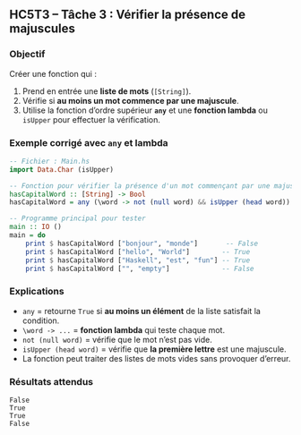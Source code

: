 ##  HC5T3 – Tâche 3 : Vérifier la présence de majuscules

###  Objectif

Créer une fonction qui :

1. Prend en entrée une **liste de mots** (`[String]`).
2. Vérifie si **au moins un mot commence par une majuscule**.
3. Utilise la fonction d’ordre supérieur **`any`** et une **fonction lambda** ou `isUpper` pour effectuer la vérification.


###  Exemple corrigé avec `any` et lambda

```haskell
-- Fichier : Main.hs
import Data.Char (isUpper)

-- Fonction pour vérifier la présence d'un mot commençant par une majuscule
hasCapitalWord :: [String] -> Bool
hasCapitalWord = any (\word -> not (null word) && isUpper (head word))

-- Programme principal pour tester
main :: IO ()
main = do
    print $ hasCapitalWord ["bonjour", "monde"]       -- False
    print $ hasCapitalWord ["hello", "World"]        -- True
    print $ hasCapitalWord ["Haskell", "est", "fun"] -- True
    print $ hasCapitalWord ["", "empty"]             -- False
```


###  Explications

* `any` = retourne `True` si **au moins un élément** de la liste satisfait la condition.
* `\word -> ...` = **fonction lambda** qui teste chaque mot.
* `not (null word)` = vérifie que le mot n’est pas vide.
* `isUpper (head word)` = vérifie que **la première lettre** est une majuscule.
* La fonction peut traiter des listes de mots vides sans provoquer d’erreur.


###  Résultats attendus

```
False
True
True
False
```
